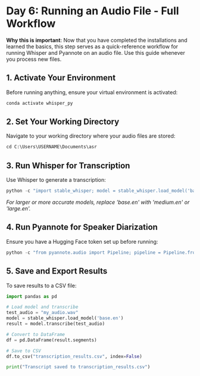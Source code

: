 # **Day 6: Running an Audio File - Full Workflow**

**Why this is important**: Now that you have completed the installations and learned the basics, this step serves as a quick-reference workflow for running Whisper and Pyannote on an audio file. Use this guide whenever you process new files.

## **1. Activate Your Environment**

Before running anything, ensure your virtual environment is activated:

```python
conda activate whisper_py
```

## **2. Set Your Working Directory**

Navigate to your working directory where your audio files are stored:

```python
cd C:\Users\USERNAME\Documents\asr
```

## **3. Run Whisper for Transcription**

Use Whisper to generate a transcription:

```python
python -c "import stable_whisper; model = stable_whisper.load_model('base.en'); result = model.transcribe('my_audio.wav'); print(result.text)"
```

*For larger or more accurate models, replace 'base.en' with 'medium.en' or 'large.en'.*

## **4. Run Pyannote for Speaker Diarization**

Ensure you have a Hugging Face token set up before running:

```python
python -c "from pyannote.audio import Pipeline; pipeline = Pipeline.from_pretrained('pyannote/speaker-diarization', use_auth_token='YOUR_TOKEN_HERE'); print(pipeline('my_audio.wav'))"
```

## **5. Save and Export Results**

To save results to a CSV file:

```python
import pandas as pd

# Load model and transcribe
test_audio = "my_audio.wav"
model = stable_whisper.load_model('base.en')
result = model.transcribe(test_audio)

# Convert to DataFrame
df = pd.DataFrame(result.segments)

# Save to CSV
df.to_csv("transcription_results.csv", index=False)

print("Transcript saved to transcription_results.csv")
```

